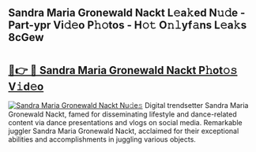 ## Sandra Maria Gronewald Nackt L𝚎a𝚔ed N𝚞𝚍e - Part-ypr Vi𝚍𝚎o P𝚑𝚘tos - H𝚘𝚝 O𝚗𝚕yf𝚊ns L𝚎a𝚔s 8cGew

# <h2><a href="http://kf6yj7.oniu.top/?m=Sandra+Maria+Gronewald+Nackt">🔗👉 🔴 Sandra Maria Gronewald Nackt P𝚑ot𝚘𝚜 V𝚒d𝚎o</a></h2>

[![Sandra Maria Gronewald Nackt Nu𝚍e𝚜](https://i.imgur.com/0qMVB7G.gif)](http://kf6yj7.oniu.top/?m=Sandra+Maria+Gronewald+Nackt)
Digital trendsetter Sandra Maria Gronewald Nackt, famed for disseminating lifestyle and dance-related content via dance presentations and vlogs on social media. Remarkable juggler Sandra Maria Gronewald Nackt, acclaimed for their exceptional abilities and accomplishments in juggling various objects.  
